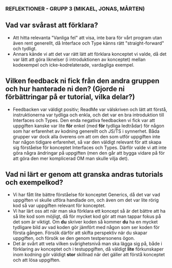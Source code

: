 ### REFLEKTIONER - GRUPP 3 (MIKAEL, JONAS, MÅRTEN)  

  
## Vad var svårast att förklara?  

- Att hitta relevanta "Vanliga fel" att visa, inte bara för vårt program utan även rent generellt, då Interface och Type känns rätt "straight-forward" och tydligt.  
- Annars kände vi att det var rätt lätt att förklara konceptet vi valde, då det var lätt att göra liknelser (i introduktionen av konceptet) mellan kodexempel och icke-kodrelaterade, vardagliga exempel.  

  
## Vilken feedback ni fick från den andra gruppen och hur hanterade ni den? (Gjorde ni förbättringar på er tutorial, vilka delar?)  

- Feedbacken var väldigt positiv; ReadMe var välskriven och lätt att förstå, instruktionerna var tydliga och enkla, och det var en bra introduktion till Interfaces och Types. Den enda negativa feedbacken vi fick var att uppgiften kanske var lite **för** enkel (med **för** tydliga ledtrådar) för någon som har erfarenhet av kodning generellt och JS/TS i synnerhet. Båda grupper var dock alla överens om att om den som utför uppgiften inte har någon tidigare erfarenhet, så var den väldigt relevant för att skapa sig förståelse för konceptet Interfaces och Types. Därför valde vi att inte göra några ändringar på uppgiften (men den går att bygga vidare på för att göra den mer komplicerad OM man skulle vilja det).
  

## Vad ni lärt er genom att granska andras tutorials och exempelkod?  

- Vi har fått lite bättre förståelse för konceptet Generics, då det var vad uppgiften vi skulle utföra handlade om, och även om det var lite rörig kod så var uppgiften relevant för konceptet.  
- Vi har lärt oss att när man ska förklara ett koncept så är det bättre att ha så lite kod som möjligt, då för mycket kod gör att man tappar fokus på det som är viktigt. Om **du** skriver koden så kommer **du** ha en mycket tydligare bild av vad koden gör jämfört med någon som ser koden för första gången. Försök därför att skifta perspektiv när du skapar uppgiften, och försök se den genom testpersonens ögon.  
- Det är svårt att veta vilken svårighetsnivå man ska lägga sig på, både i förklaring av konceptet och i testuppgiften, då väldigt **lite** förkunskaper inom kodning gör väldigt **stor** skillnad när det gäller att förstå konceptet och att lösa uppgiften.
